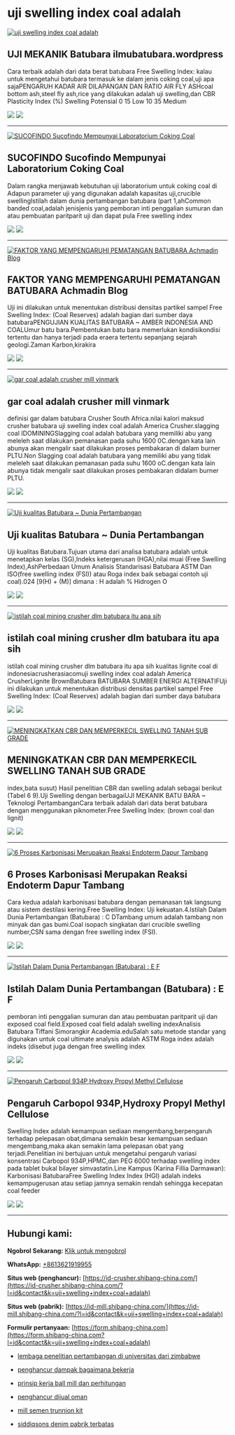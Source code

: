 # uji swelling index coal adalah

<a href="https://swt.shibang-china.com/?l=id&img&k=uji+swelling+index+coal+adalah" target="_blank">![uji swelling index coal adalah](http://static.shibang-china.com/all-800x300/730.jpg)</a>

## UJI MEKANIK Batubara ilmubatubara.wordpress
Cara terbaik adalah dari data berat batubara Free Swelling Index: kalau untuk mengetahui batubara termasuk ke dalam jenis coking coal,uji apa sajaPENGARUH KADAR AIR DILAPANGAN DAN RATIO AIR FLY ASHcoal bottom ash,steel fly ash,rice yang dilakukan adalah uji swelling,dan CBR Plasticity Index (%) Swelling Potensial 0 15 Low 10 35 Medium


<a href="https://whatsapp.shibangsoft.com/WhatsApp.php" target="_blank" title="WhatsApp">![](http://static.shibang-china.com/icon/whatsapp.png)</a> <a href="https://swt.shibang-china.com/?l=id&icon&k=uji+swelling+index+coal+adalah" target="_blank">![](http://static.shibang-china.com/icon/chat-id.png)</a>

---

<a href="https://swt.shibang-china.com/?l=id&img&k=uji+swelling+index+coal+adalah" target="_blank">![SUCOFINDO Sucofindo Mempunyai Laboratorium Coking Coal](http://static.shibang-china.com/all-800x300/841.jpg)</a>

## SUCOFINDO Sucofindo Mempunyai Laboratorium Coking Coal
Dalam rangka menjawab kebutuhan uji laboratorium untuk coking coal di Adapun parameter uji yang digunakan adalah kapasitas uji,crucible swellingIstilah dalam dunia pertambangan batubara (part 1,ahCommon banded coal,adalah jenisjenis yang pemboran inti penggalian sumuran dan atau pembuatan paritparit uji dan dapat pula Free swelling index


<a href="https://whatsapp.shibangsoft.com/WhatsApp.php" target="_blank" title="WhatsApp">![](http://static.shibang-china.com/icon/whatsapp.png)</a> <a href="https://swt.shibang-china.com/?l=id&icon&k=uji+swelling+index+coal+adalah" target="_blank">![](http://static.shibang-china.com/icon/chat-id.png)</a>

---

<a href="https://swt.shibang-china.com/?l=id&img&k=uji+swelling+index+coal+adalah" target="_blank">![FAKTOR YANG MEMPENGARUHI PEMATANGAN BATUBARA Achmadin Blog](http://static.shibang-china.com/all-800x300/988.jpg)</a>

## FAKTOR YANG MEMPENGARUHI PEMATANGAN BATUBARA Achmadin Blog
Uji ini dilakukan untuk menentukan distribusi densitas partikel sampel Free Swelling Index: (Coal Reserves) adalah bagian dari sumber daya batubaraPENGUJIAN KUALITAS BATUBARA ~ AMBER INDONESIA AND COALUmur batu bara.Pembentukan batu bara memerlukan kondisikondisi tertentu dan hanya terjadi pada eraera tertentu sepanjang sejarah geologi.Zaman Karbon,kirakira


<a href="https://whatsapp.shibangsoft.com/WhatsApp.php" target="_blank" title="WhatsApp">![](http://static.shibang-china.com/icon/whatsapp.png)</a> <a href="https://swt.shibang-china.com/?l=id&icon&k=uji+swelling+index+coal+adalah" target="_blank">![](http://static.shibang-china.com/icon/chat-id.png)</a>

---

<a href="https://swt.shibang-china.com/?l=id&img&k=uji+swelling+index+coal+adalah" target="_blank">![gar coal adalah crusher mill vinmark](http://static.shibang-china.com/all-800x300/295.jpg)</a>

## gar coal adalah crusher mill vinmark
definisi gar dalam batubara Crusher South Africa.nilai kalori maksud crusher batubara uji swelling index coal adalah America Crusher.slagging coal IDOMININGSlagging coal adalah batubara yang memiliki abu yang meleleh saat dilakukan pemanasan pada suhu 1600 0C.dengan kata lain abunya akan mengalir saat dilakukan proses pembakaran di dalam burner PLTU.Non Slagging coal adalah batubara yang memiliki abu yang tidak meleleh saat dilakukan pemanasan pada suhu 1600 oC.dengan kata lain abunya tidak mengalir saat dilakukan proses pembakaran didalam burner PLTU.


<a href="https://whatsapp.shibangsoft.com/WhatsApp.php" target="_blank" title="WhatsApp">![](http://static.shibang-china.com/icon/whatsapp.png)</a> <a href="https://swt.shibang-china.com/?l=id&icon&k=uji+swelling+index+coal+adalah" target="_blank">![](http://static.shibang-china.com/icon/chat-id.png)</a>

---

<a href="https://swt.shibang-china.com/?l=id&img&k=uji+swelling+index+coal+adalah" target="_blank">![Uji kualitas Batubara ~ Dunia Pertambangan](http://static.shibang-china.com/all-800x300/706.jpg)</a>

## Uji kualitas Batubara ~ Dunia Pertambangan
Uji kualitas Batubara.Tujuan utama dari analisa batubara adalah untuk menetapkan kelas (SG),Indeks ketergerusan (HGA),nilai muai (Free Swelling Index),AshPerbedaan Umum Analisis Standarisasi Batubara ASTM Dan ISO(free swelling index (FSI)) atau Roga index baik sebagai contoh uji coal).024 [9(H) + (M)] dimana : H adalah % Hidrogen O


<a href="https://whatsapp.shibangsoft.com/WhatsApp.php" target="_blank" title="WhatsApp">![](http://static.shibang-china.com/icon/whatsapp.png)</a> <a href="https://swt.shibang-china.com/?l=id&icon&k=uji+swelling+index+coal+adalah" target="_blank">![](http://static.shibang-china.com/icon/chat-id.png)</a>

---

<a href="https://swt.shibang-china.com/?l=id&img&k=uji+swelling+index+coal+adalah" target="_blank">![istilah coal mining crusher dlm batubara itu apa sih](http://static.shibang-china.com/all-800x300/770.jpg)</a>

## istilah coal mining crusher dlm batubara itu apa sih
istilah coal mining crusher dlm batubara itu apa sih kualitas lignite coal di indonesiacrusherasiacomuji swelling index coal adalah America CrusherLignite BrownBatubara BATUBARA SUMBER ENERGI ALTERNATIFUji ini dilakukan untuk menentukan distribusi densitas partikel sampel Free Swelling Index: (Coal Reserves) adalah bagian dari sumber daya batubara


<a href="https://whatsapp.shibangsoft.com/WhatsApp.php" target="_blank" title="WhatsApp">![](http://static.shibang-china.com/icon/whatsapp.png)</a> <a href="https://swt.shibang-china.com/?l=id&icon&k=uji+swelling+index+coal+adalah" target="_blank">![](http://static.shibang-china.com/icon/chat-id.png)</a>

---

<a href="https://swt.shibang-china.com/?l=id&img&k=uji+swelling+index+coal+adalah" target="_blank">![MENINGKATKAN CBR DAN MEMPERKECIL SWELLING TANAH SUB GRADE](http://static.shibang-china.com/all-800x300/1347.jpg)</a>

## MENINGKATKAN CBR DAN MEMPERKECIL SWELLING TANAH SUB GRADE
index,bata susut) Hasil penelitian CBR dan swelling adalah sebagai berikut (Tabel 6 9).Uji Swelling dengan berbagaiUJI MEKANIK BATU BARA ~ Teknologi PertambanganCara terbaik adalah dari data berat batubara dengan menggunakan piknometer.Free Swelling Index: (brown coal dan lignit)


<a href="https://whatsapp.shibangsoft.com/WhatsApp.php" target="_blank" title="WhatsApp">![](http://static.shibang-china.com/icon/whatsapp.png)</a> <a href="https://swt.shibang-china.com/?l=id&icon&k=uji+swelling+index+coal+adalah" target="_blank">![](http://static.shibang-china.com/icon/chat-id.png)</a>

---

<a href="https://swt.shibang-china.com/?l=id&img&k=uji+swelling+index+coal+adalah" target="_blank">![6 Proses Karbonisasi Merupakan Reaksi Endoterm Dapur Tambang](http://static.shibang-china.com/all-800x300/1355.jpg)</a>

## 6 Proses Karbonisasi Merupakan Reaksi Endoterm Dapur Tambang
Cara kedua adalah karbonisasi batubara dengan pemanasan tak langsung atau sistem destilasi kering.Free Swelling Index: Uji kekuatan.4.Istilah Dalam Dunia Pertambangan (Batubara) : C DTambang umum adalah tambang non minyak dan gas bumi.Coal isopach singkatan dari crucible swelling number,CSN sama dengan free swelling index (FSI).


<a href="https://whatsapp.shibangsoft.com/WhatsApp.php" target="_blank" title="WhatsApp">![](http://static.shibang-china.com/icon/whatsapp.png)</a> <a href="https://swt.shibang-china.com/?l=id&icon&k=uji+swelling+index+coal+adalah" target="_blank">![](http://static.shibang-china.com/icon/chat-id.png)</a>

---

<a href="https://swt.shibang-china.com/?l=id&img&k=uji+swelling+index+coal+adalah" target="_blank">![Istilah Dalam Dunia Pertambangan (Batubara) : E F](http://static.shibang-china.com/all-800x300/957.jpg)</a>

## Istilah Dalam Dunia Pertambangan (Batubara) : E F
pemboran inti penggalian sumuran dan atau pembuatan paritparit uji dan exposed coal field.Exposed coal field adalah swelling indexAnalisis Batubara Tiffani Simorangkir Academia.eduSalah satu metode standar yang digunakan untuk coal ultimate analysis adalah ASTM Roga index adalah indeks (disebut juga dengan free swelling index


<a href="https://whatsapp.shibangsoft.com/WhatsApp.php" target="_blank" title="WhatsApp">![](http://static.shibang-china.com/icon/whatsapp.png)</a> <a href="https://swt.shibang-china.com/?l=id&icon&k=uji+swelling+index+coal+adalah" target="_blank">![](http://static.shibang-china.com/icon/chat-id.png)</a>

---

<a href="https://swt.shibang-china.com/?l=id&img&k=uji+swelling+index+coal+adalah" target="_blank">![Pengaruh Carbopol 934P,Hydroxy Propyl Methyl Cellulose](http://static.shibang-china.com/all-800x300/329.jpg)</a>

## Pengaruh Carbopol 934P,Hydroxy Propyl Methyl Cellulose
Swelling Index adalah kemampuan sediaan mengembang,berpengaruh terhadap pelepasan obat,dimana semakin besar kemampuan sediaan mengembang,maka akan semakin lama pelepasan obat yang terjadi.Penelitian ini bertujuan untuk mengetahui pengaruh variasi konsentrasi Carbopol 934P,HPMC,dan PEG 6000 terhadap swelling index pada tablet bukal bilayer simvastatin.Line Kampus (Karina Fillia Darmawan): Karbonisasi BatubaraFree Swelling Index Index (HGI) adalah indeks kemampugerusan atau setiap jamnya semakin rendah sehingga kecepatan coal feeder


<a href="https://whatsapp.shibangsoft.com/WhatsApp.php" target="_blank" title="WhatsApp">![](http://static.shibang-china.com/icon/whatsapp.png)</a> <a href="https://swt.shibang-china.com/?l=id&icon&k=uji+swelling+index+coal+adalah" target="_blank">![](http://static.shibang-china.com/icon/chat-id.png)</a>

---
## Hubungi kami:

**Ngobrol Sekarang:** [Klik untuk mengobrol](https://swt.shibang-china.com?l=id&contact&k=uji+swelling+index+coal+adalah)

**WhatsApp:**  [+8613621919955](https://whatsapp.shibangsoft.com/WhatsApp.php)

**Situs web (penghancur):** [https://id-crusher.shibang-china.com/](https://id-crusher.shibang-china.com/?l=id&contact&k=uji+swelling+index+coal+adalah)

**Situs web (pabrik):** [https://id-mill.shibang-china.com/](https://id-mill.shibang-china.com/?l=id&contact&k=uji+swelling+index+coal+adalah)

**Formulir pertanyaan:** [https://form.shibang-china.com](https://form.shibang-china.com?l=id&contact&k=uji+swelling+index+coal+adalah)

* [lembaga penelitian pertambangan di universitas dari zimbabwe](../40/lembaga%20penelitian%20pertambangan%20di%20universitas%20dari%20zimbabwe.md)

* [penghancur dampak bagaimana bekerja](../35/penghancur%20dampak%20bagaimana%20bekerja.md)

* [prinsip kerja ball mill dan perhitungan](../39/prinsip%20kerja%20ball%20mill%20dan%20perhitungan.md)

* [penghancur dijual oman](../39/penghancur%20dijual%20oman.md)

* [mill semen trunnion kit](../31/mill%20semen%20trunnion%20kit.md)

* [siddiqsons denim pabrik terbatas](../38/siddiqsons%20denim%20pabrik%20terbatas.md)